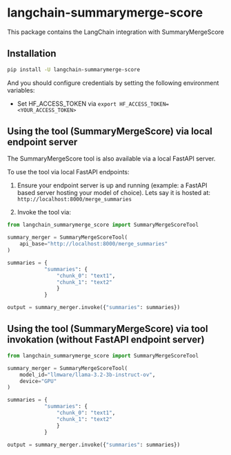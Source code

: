 # langchain-summarymerge-score

This package contains the LangChain integration with SummaryMergeScore

## Installation

```bash
pip install -U langchain-summarymerge-score
```

And you should configure credentials by setting the following environment variables:

* Set HF_ACCESS_TOKEN via `export HF_ACCESS_TOKEN=<YOUR_ACCESS_TOKEN>`

## Using the tool (SummaryMergeScore) via local endpoint server
The SummaryMergeScore tool is also available via a local FastAPI server. 

To use the tool via local FastAPI endpoints:

1. Ensure your endpoint server is up and running (example: a FastAPI based server hosting your model of choice). Lets say it is hosted at: `http://localhost:8000/merge_summaries`

2. Invoke the tool via:

```python
from langchain_summarymerge_score import SummaryMergeScoreTool

summary_merger = SummaryMergeScoreTool(
    api_base="http://localhost:8000/merge_summaries"
)

summaries = {
            "summaries": {
                "chunk_0": "text1",
                "chunk_1": "text2"
                }
            }

output = summary_merger.invoke({"summaries": summaries})
```

## Using the tool (SummaryMergeScore) via tool invokation (without FastAPI endpoint server)

```python
from langchain_summarymerge_score import SummaryMergeScoreTool

summary_merger = SummaryMergeScoreTool(
    model_id="llmware/llama-3.2-3b-instruct-ov",
    device="GPU"
)

summaries = {
            "summaries": {
                "chunk_0": "text1",
                "chunk_1": "text2"
                }
            }

output = summary_merger.invoke({"summaries": summaries})
```
